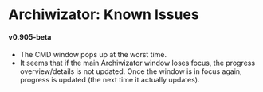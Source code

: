 ﻿# Archiwizator: Known Issues

#### v0.905-beta
* The CMD window pops up at the worst time.
* It seems that if the main Archiwizator window loses focus, the progress overview/details is not updated. Once the window is in focus again, progress is updated (the next time it actually updates).